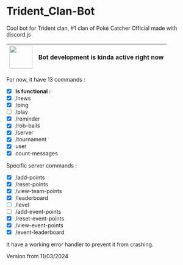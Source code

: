 # Trident_Clan-Bot
Cool bot for Trident clan, #1 clan of Poké Catcher Official made with discord.js

| <img src="https://cdn.pixabay.com/photo/2022/01/30/13/33/github-6980894_1280.png" width="60" height="60"/> | Bot development is kinda active right now |
|-|-|

For now, it have 13 commands :
- [X] __Is functional :__
- [X] /news
- [X] /ping
- [ ] /play
- [X] /reminder
- [X] /rob-balls
- [X] /server
- [X] /tournament
- [X] user
- [X] count-messages

Specific server commands :
- [X] /add-points
- [X] /reset-points
- [X] /view-team-points
- [X] /leaderboard
- [ ] /level
- [ ] /add-event-points
- [X] /reset-event-points
- [X] /view-event-points
- [X] /event-leaderboard

It have a working error handler to prevent it from crashing.

Version from 11/03/2024
